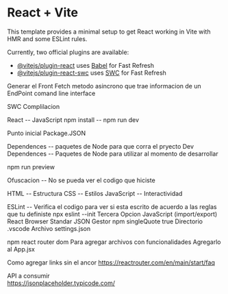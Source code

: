 # React + Vite

This template provides a minimal setup to get React working in Vite with HMR and some ESLint rules.

Currently, two official plugins are available:

- [@vitejs/plugin-react](https://github.com/vitejs/vite-plugin-react/blob/main/packages/plugin-react/README.md) uses [Babel](https://babeljs.io/) for Fast Refresh
- [@vitejs/plugin-react-swc](https://github.com/vitejs/vite-plugin-react-swc) uses [SWC](https://swc.rs/) for Fast Refresh

Generar el Front 
Fetch metodo asincrono que trae informacion de un EndPoint
 comand line interface

SWC Complilacion 

React -- JavaScript
npm install -- 
npm run dev

Punto inicial Package.JSON


Dependences -- paquetes de Node para que corra el pryecto
Dev Dependences -- Paquetes de Node para utilizar al momento de desarrollar 

npm run preview

Ofuscacion -- No se pueda ver el codigo que hiciste 

HTML -- Estructura
CSS -- Estilos
JavaScript -- Interactividad

ESLint -- Verifica el codigo para ver si esta escrito de acuerdo a las reglas que tu definiste 
npx eslint --init
Tercera Opcion
JavaScript (import/export)
React
Browser
Standar
JSON
Gestor npm 
singleQuote true
Directorio .vscode 
Archivo settings.json


npm react router dom 
Para agregar archivos con funcionalidades
<BrowserRouter>
Agregarlo al App.jsx

Como agregar links sin el ancor
https://reactrouter.com/en/main/start/faq

API a consumir  
https://jsonplaceholder.typicode.com/